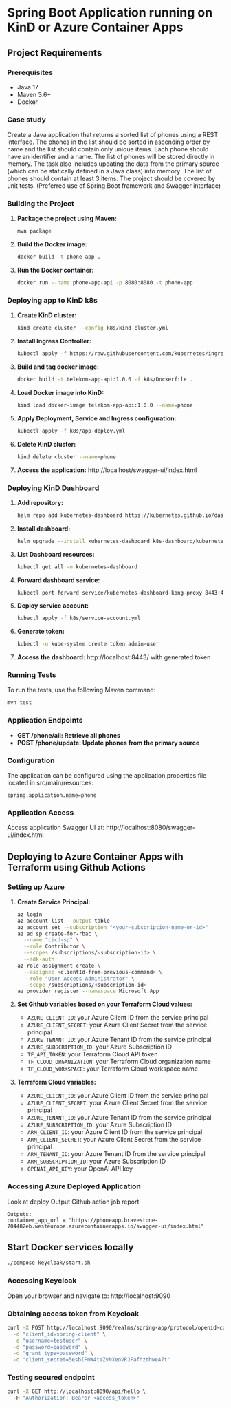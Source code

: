 # Spring Boot Application running on KinD or Azure Container Apps

## Project Requirements

### Prerequisites
- Java 17
- Maven 3.6+
- Docker

### Case study
Create a Java application that returns a sorted list of phones using a REST interface. The phones in the list should be sorted in ascending order by name and the list should contain only unique items. Each phone should have an identifier and a name. The list of phones will be stored directly in memory. The task also includes updating the data from the primary source (which can be statically defined in a Java class) into memory. The list of phones should contain at least 3 items. The project should be covered by unit tests. (Preferred use of Spring Boot framework and Swagger interface)

### Building the Project
1. **Package the project using Maven:**
   ```bash
   mvn package
   ```
2. **Build the Docker image:**
   ```bash
   docker build -t phone-app .
   ```
3. **Run the Docker container:**
   ```bash
   docker run --name phone-app-api -p 8080:8080 -t phone-app
   ```

### Deploying app to KinD k8s
1. **Create KinD cluster:**
   ```bash
   kind create cluster --config k8s/kind-cluster.yml
   ```
2. **Install Ingress Controller:**
   ```bash
   kubectl apply -f https://raw.githubusercontent.com/kubernetes/ingress-nginx/main/deploy/static/provider/kind/deploy.yaml
   ```
3. **Build and tag docker image:**
   ```bash
   docker build -t telekom-app-api:1.0.0 -f k8s/Dockerfile .
   ```
4. **Load Docker image into KinD:**
   ```bash
   kind load docker-image telekom-app-api:1.0.0 --name=phone
   ```
5. **Apply Deployment, Service and Ingress configuration:**
   ```bash
   kubectl apply -f k8s/app-deploy.yml
   ```
6. **Delete KinD cluster:**
   ```bash
   kind delete cluster --name=phone 
   ```
7. **Access the application:**
   http://localhost/swagger-ui/index.html

### Deploying KinD Dashboard 
1. **Add repository:**
   ```bash
   helm repo add kubernetes-dashboard https://kubernetes.github.io/dashboard/
   ```
2. **Install dashboard:**
   ```bash
   helm upgrade --install kubernetes-dashboard k8s-dashboard/kubernetes-dashboard --create-namespace -n kubernetes-dashboard
   ```
3. **List Dashboard resources:**
   ```bash
   kubectl get all -n kubernetes-dashboard
   ```
4. **Forward dashboard service:**
   ```bash
   kubectl port-forward service/kubernetes-dashboard-kong-proxy 8443:443 -n kubernetes-dashboard
   ```
5. **Deploy service account:**
   ```bash
   kubectl apply -f k8s/service-account.yml
   ```
6. **Generate token:**
   ```bash
   kubectl -n kube-system create token admin-user
   ```
7. **Access the dashboard:**
   http://localhost:8443/ with generated token

### Running Tests
To run the tests, use the following Maven command:
```bash
mvn test
```

### Application Endpoints
- **GET /phone/all: Retrieve all phones**
- **POST /phone/update: Update phones from the primary source**

### Configuration
The application can be configured using the application.properties file located in src/main/resources:
```properties
spring.application.name=phone
```

### Application Access
Access application Swagger UI at: http://localhost:8080/swagger-ui/index.html

## Deploying to Azure Container Apps with Terraform using Github Actions

### Setting up Azure
1. **Create Service Principal:**
   ```bash
   az login
   az account list --output table
   az account set --subscription "<your-subscription-name-or-id>"
   az ad sp create-for-rbac \
     --name "cicd-sp" \
     --role Contributor \
     --scopes /subscriptions/<subscription-id> \
     --sdk-auth
   az role assignment create \
     --assignee <clientId-from-previous-command> \
     --role "User Access Administrator" \
     --scope /subscriptions/<subscription-id>
   az provider register --namespace Microsoft.App
   ```
   
2. **Set Github variables based on your Terraform Cloud values:**
   - `AZURE_CLIENT_ID`: your Azure Client ID from the service principal
   - `AZURE_CLIENT_SECRET`: your Azure Client Secret from the service principal
   - `AZURE_TENANT_ID`: your Azure Tenant ID from the service principal
   - `AZURE_SUBSCRIPTION_ID`: your Azure Subscription ID
   - `TF_API_TOKEN`: your Terraform Cloud API token
   - `TF_CLOUD_ORGANIZATION`: your Terraform Cloud organization name
   - `TF_CLOUD_WORKSPACE`: your Terraform Cloud workspace name

3. **Terraform Cloud variables:**
   - `AZURE_CLIENT_ID`: your Azure Client ID from the service principal
   - `AZURE_CLIENT_SECRET`: your Azure Client Secret from the service principal
   - `AZURE_TENANT_ID`: your Azure Tenant ID from the service principal
   - `AZURE_SUBSCRIPTION_ID`: your Azure Subscription ID
   - `ARM_CLIENT_ID`: your Azure Client ID from the service principal
   - `ARM_CLIENT_SECRET`: your Azure Client Secret from the service principal
   - `ARM_TENANT_ID`: your Azure Tenant ID from the service principal
   - `ARM_SUBSCRIPTION_ID`: your Azure Subscription ID
   - `OPENAI_API_KEY`: your OpenAI API key

### Accessing Azure Deployed Application
Look at deploy Output Github action job report
```
Outputs:
container_app_url = "https://phoneapp.bravestone-704482eb.westeurope.azurecontainerapps.io/swagger-ui/index.html"
```

## Start Docker services locally
```bash
./compose-keycloak/start.sh
```
### Accessing Keycloak
Open your browser and navigate to: http://localhost:9090

### Obtaining access token from Keycloak
```bash
curl -X POST http://localhost:9090/realms/spring-app/protocol/openid-connect/token \
  -d "client_id=spring-client" \
  -d "username=testuser" \
  -d "password=password" \
  -d "grant_type=password" \
  -d "client_secret=5esbIFnW4taZvNXeoVRJFafhzthweA7t"
```

### Testing secured endpoint
```bash
curl -X GET http://localhost:8090/api/hello \                                       
  -H "Authorization: Bearer <access_token>"
```
